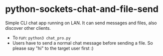 # python-sockets-chat-and-file-send
Simple CLI chat app running on LAN. It can send messages and files, also discover other clients.


* To run: `python3 chat_pro.py`
* Users have to send a normal chat message before sending a file. So please say "hi" to the target user first :)
